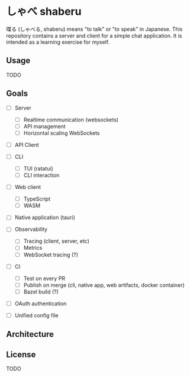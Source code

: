 # しゃべ shaberu

喋る (しゃべる, shaberu) means "to talk" or "to speak" in Japanese. This
repository contains a server and client for a simple chat application. It is
intended as a learning exercise for myself.

## Usage

TODO

## Goals

- [ ] Server
  - [ ] Realtime communication (websockets)
  - [ ] API management
  - [ ] Horizontal scaling WebSockets
- [ ] API Client
- [ ] CLI
  - [ ] TUI (ratatui)
  - [ ] CLI interaction
- [ ] Web client
  - [ ] TypeScript
  - [ ] WASM
- [ ] Native application (tauri)
- [ ] Observability
  - [ ] Tracing (client, server, etc)
  - [ ] Metrics
  - [ ] WebSocket tracing (?)
- [ ] CI
  - [ ] Test on every PR
  - [ ] Publish on merge (cli, native app, web artifacts, docker container)
  - [ ] Bazel build (?)
- [ ] OAuth authentication
- [ ] Unified config file



## Architecture

## License

TODO
